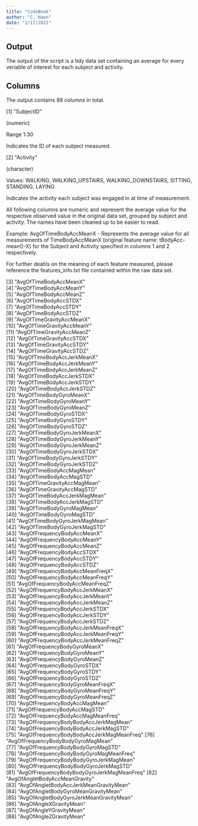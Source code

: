```yaml
---
title: "CodeBook"
author: "C. Haen"
date: "2/17/2021"
---
```


## Output

The output of the script is a tidy data set containing an average for every
veriable of interest for each subject and activity.

## Columns

The output contains 88 columns in total.

[1] "SubjectID"

(numeric)

Range 1:30

Indicates the ID of each subject measured.

[2] "Activity"

(character) 

Values: WALKING, WALKING_UPSTAIRS, WALKING_DOWNSTAIRS, SITTING, STANDING, LAYING

Indicates the activity each subject was engaged in at time of measurement.

All following columns are numeric and represent the average value for the
respective observed value in the original data set, grouped by subject and
activity. The names have been cleaned up to be easier to read.

Example: AvgOfTimeBodyAccMeanX - Represents the average value for all
measurements of TimeBodyAccMeanX (original feature name: tBodyAcc-mean()-X) for
the Subject and Activity specified in columns 1 and 2 respectively.

For further deatils on the meaning of each feature measured, please reference
the features_info.txt file contained within the raw data set.

[3] "AvgOfTimeBodyAccMeanX"                    
[4] "AvgOfTimeBodyAccMeanY"                    
[5] "AvgOfTimeBodyAccMeanZ"                    
[6] "AvgOfTimeBodyAccSTDX"                     
[7] "AvgOfTimeBodyAccSTDY"                     
[8] "AvgOfTimeBodyAccSTDZ"                     
[9] "AvgOfTimeGravityAccMeanX"                 
[10] "AvgOfTimeGravityAccMeanY"                 
[11] "AvgOfTimeGravityAccMeanZ"                 
[12] "AvgOfTimeGravityAccSTDX"                  
[13] "AvgOfTimeGravityAccSTDY"                  
[14] "AvgOfTimeGravityAccSTDZ"                  
[15] "AvgOfTimeBodyAccJerkMeanX"                
[16] "AvgOfTimeBodyAccJerkMeanY"                
[17] "AvgOfTimeBodyAccJerkMeanZ"                
[18] "AvgOfTimeBodyAccJerkSTDX"                 
[19] "AvgOfTimeBodyAccJerkSTDY"                 
[20] "AvgOfTimeBodyAccJerkSTDZ"                 
[21] "AvgOfTimeBodyGyroMeanX"                   
[22] "AvgOfTimeBodyGyroMeanY"                   
[23] "AvgOfTimeBodyGyroMeanZ"                   
[24] "AvgOfTimeBodyGyroSTDX"                    
[25] "AvgOfTimeBodyGyroSTDY"                    
[26] "AvgOfTimeBodyGyroSTDZ"                    
[27] "AvgOfTimeBodyGyroJerkMeanX"               
[28] "AvgOfTimeBodyGyroJerkMeanY"               
[29] "AvgOfTimeBodyGyroJerkMeanZ"               
[30] "AvgOfTimeBodyGyroJerkSTDX"                
[31] "AvgOfTimeBodyGyroJerkSTDY"                
[32] "AvgOfTimeBodyGyroJerkSTDZ"                
[33] "AvgOfTimeBodyAccMagMean"                  
[34] "AvgOfTimeBodyAccMagSTD"                   
[35] "AvgOfTimeGravityAccMagMean"               
[36] "AvgOfTimeGravityAccMagSTD"                
[37] "AvgOfTimeBodyAccJerkMagMean"              
[38] "AvgOfTimeBodyAccJerkMagSTD"               
[39] "AvgOfTimeBodyGyroMagMean"                 
[40] "AvgOfTimeBodyGyroMagSTD"                  
[41] "AvgOfTimeBodyGyroJerkMagMean"             
[42] "AvgOfTimeBodyGyroJerkMagSTD"              
[43] "AvgOfFrequencyBodyAccMeanX"               
[44] "AvgOfFrequencyBodyAccMeanY"               
[45] "AvgOfFrequencyBodyAccMeanZ"               
[46] "AvgOfFrequencyBodyAccSTDX"                
[47] "AvgOfFrequencyBodyAccSTDY"                
[48] "AvgOfFrequencyBodyAccSTDZ"                
[49] "AvgOfFrequencyBodyAccMeanFreqX"           
[50] "AvgOfFrequencyBodyAccMeanFreqY"           
[51] "AvgOfFrequencyBodyAccMeanFreqZ"           
[52] "AvgOfFrequencyBodyAccJerkMeanX"           
[53] "AvgOfFrequencyBodyAccJerkMeanY"           
[54] "AvgOfFrequencyBodyAccJerkMeanZ"           
[55] "AvgOfFrequencyBodyAccJerkSTDX"            
[56] "AvgOfFrequencyBodyAccJerkSTDY"            
[57] "AvgOfFrequencyBodyAccJerkSTDZ"            
[58] "AvgOfFrequencyBodyAccJerkMeanFreqX"       
[59] "AvgOfFrequencyBodyAccJerkMeanFreqY"       
[60] "AvgOfFrequencyBodyAccJerkMeanFreqZ"       
[61] "AvgOfFrequencyBodyGyroMeanX"              
[62] "AvgOfFrequencyBodyGyroMeanY"              
[63] "AvgOfFrequencyBodyGyroMeanZ"              
[64] "AvgOfFrequencyBodyGyroSTDX"               
[65] "AvgOfFrequencyBodyGyroSTDY"               
[66] "AvgOfFrequencyBodyGyroSTDZ"               
[67] "AvgOfFrequencyBodyGyroMeanFreqX"          
[68] "AvgOfFrequencyBodyGyroMeanFreqY"          
[69] "AvgOfFrequencyBodyGyroMeanFreqZ"          
[70] "AvgOfFrequencyBodyAccMagMean"             
[71] "AvgOfFrequencyBodyAccMagSTD"              
[72] "AvgOfFrequencyBodyAccMagMeanFreq"         
[73] "AvgOfFrequencyBodyBodyAccJerkMagMean"     
[74] "AvgOfFrequencyBodyBodyAccJerkMagSTD"      
[75] "AvgOfFrequencyBodyBodyAccJerkMagMeanFreq" 
[76] "AvgOfFrequencyBodyBodyGyroMagMean"        
[77] "AvgOfFrequencyBodyBodyGyroMagSTD"         
[78] "AvgOfFrequencyBodyBodyGyroMagMeanFreq"    
[79] "AvgOfFrequencyBodyBodyGyroJerkMagMean"    
[80] "AvgOfFrequencyBodyBodyGyroJerkMagSTD"     
[81] "AvgOfFrequencyBodyBodyGyroJerkMagMeanFreq"
[82] "AvgOfAngletBodyAccMeanGravity"            
[83] "AvgOfAngletBodyAccJerkMeanGravityMean"    
[84] "AvgOfAngletBodyGyroMeanGravityMean"       
[85] "AvgOfAngletBodyGyroJerkMeanGravityMean"   
[86] "AvgOfAngleXGravityMean"                   
[87] "AvgOfAngleYGravityMean"                   
[88] "AvgOfAngleZGravityMean"  
